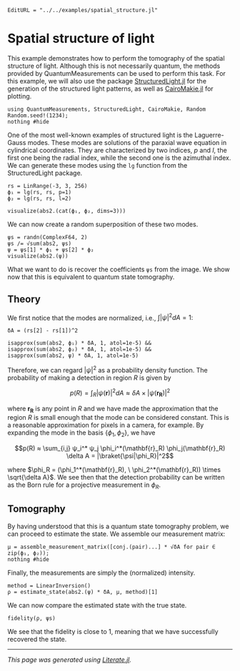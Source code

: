 ```@meta
EditURL = "../../examples/spatial_structure.jl"
```

# Spatial structure of light

This example demonstrates how to perform the tomography of the spatial structure of light.
Although this is not necessarily quantum, the methods provided by
QuantumMeasurements can be used to perform this task.
For this example, we will also use the package
[StructuredLight.jl](https://github.com/marcsgil/StructuredLight.jl) for
the generation of the structured light patterns, as well as
[CairoMakie.jl](https://github.com/MakieOrg/Makie.jl) for plotting.

````@example spatial_structure
using QuantumMeasurements, StructuredLight, CairoMakie, Random
Random.seed!(1234);
nothing #hide
````

One of the most well-known examples of structured light is the Laguerre-Gauss modes.
These modes are solutions of the paraxial wave equation in cylindrical coordinates.
They are characterized by two indices, $p$ and $l$, the first one being the radial index,
while the second one is the azimuthal index.
We can generate these modes using the `lg` function from the StructuredLight package.

````@example spatial_structure
rs = LinRange(-3, 3, 256)
ϕ₁ = lg(rs, rs, p=1)
ϕ₂ = lg(rs, rs, l=2)

visualize(abs2.(cat(ϕ₁, ϕ₂, dims=3)))
````

We can now create a random superposition of these two modes.

````@example spatial_structure
ψs = randn(ComplexF64, 2)
ψs /= √sum(abs2, ψs)
ψ = ψs[1] * ϕ₁ + ψs[2] * ϕ₂
visualize(abs2.(ψ))
````

What we want to do is recover the coefficients `ψs` from the image.
We show now that this is equivalent to quantum state tomography.

## Theory

We first notice that the modes are normalized, i.e., $\int |\psi|^2 dA = 1$:

````@example spatial_structure
δA = (rs[2] - rs[1])^2

isapprox(sum(abs2, ϕ₁) * δA, 1, atol=1e-5) &&
isapprox(sum(abs2, ϕ₂) * δA, 1, atol=1e-5) &&
isapprox(sum(abs2, ψ) * δA, 1, atol=1e-5)
````

Therefore, we can regard $|\psi|^2$ as a probability density function.
The probability of making a detection in region $R$ is given by
```math
p(R) = \int_R |\psi(\mathbf{r})|^2 dA \approx \delta A \times |\psi(\mathbf{r_R})|^2
```
where $\mathbf{r_R}$ is any point in $R$ and we have made the approximation that
the region $R$ is small enough that the mode can be considered constant.
This is a reasonable approximation for pixels in a camera, for example.
By expanding the mode in the basis $\{\phi_1, \phi_2\}$, we have
```math
p(R) ≈ \sum_{i,j} ψ_i^* ψ_j \phi_i^*(\mathbf{r}_R) \phi_j(\mathbf{r}_R) \delta A = |\braket{\psi|\phi_R}|^2
```
where $\phi_R = (\phi_1^*(\mathbf{r}_R), \ \phi_2^*(\mathbf{r}_R)) \times \sqrt{\delta A}$.
We see then that the detection probability can be written as the Born rule for a projective measurement in $\phi_R$.

## Tomography

By having understood that this is a quantum state tomography problem,
we can proceed to estimate the state.
We assemble our measurement matrix:

````@example spatial_structure
μ = assemble_measurement_matrix([conj.(pair)...] * √δA for pair ∈ zip(ϕ₁, ϕ₂));
nothing #hide
````

Finally, the measurements are simply the (normalized) intensity.

````@example spatial_structure
method = LinearInversion()
ρ = estimate_state(abs2.(ψ) * δA, μ, method)[1]
````

We can now compare the estimated state with the true state.

````@example spatial_structure
fidelity(ρ, ψs)
````

We see that the fidelity is close to 1, meaning that we have successfully recovered the state.

---

*This page was generated using [Literate.jl](https://github.com/fredrikekre/Literate.jl).*

